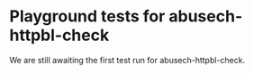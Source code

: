 # Playground tests for abusech-httpbl-check
We are still awaiting the first test run for abusech-httpbl-check.
